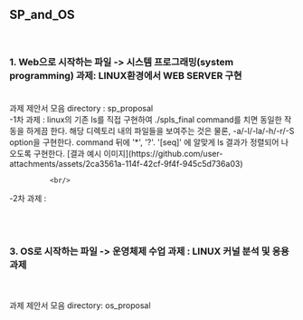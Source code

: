<h2>S P _ a n d _ O S   </h2>
<br/>
<h3> 1. Web으로 시작하는 파일 -> 시스템 프로그래밍(system programming) 과제: LINUX환경에서 WEB SERVER 구현 <br/><br/> </h3>
   과제 제안서 모음 directory : sp_proposal 
   <br/>
  -1차 과제 : linux의 기존 ls를 직접 구현하여 ./spls_final command를 치면 동일한 작동을 하게끔 한다.
              해당 디렉토리 내의 파일들을 보여주는 것은 물론, -a/-l/-la/-h/-r/-S option을 구현한다.
              command 뒤에 '*', '?'. '[seq]' 에 알맞게 ls 결과가 정렬되어 나오도록 구현한다.    
              [결과 예시 이미지](https://github.com/user-attachments/assets/2ca3561a-114f-42cf-9f4f-945c5d736a03)

              <br/>
   -2차 과제 :  
                
<br/><br/>
<h3> 3. OS로 시작하는 파일 -> 운영체제 수업 과제 : LINUX 커널 분석 및 응용 과제 </h3> 
   <br/><br/>
   과제 제안서 모음 directory: os_proposal   
 
